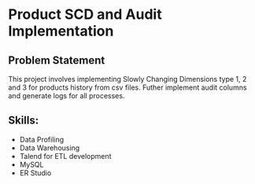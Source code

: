 # Product SCD and Audit Implementation

## Problem Statement

This project involves implementing Slowly Changing Dimensions type 1, 2 and 3 for products history from csv files. Futher implement audit columns and generate logs for all processes.

## Skills:
- Data Profiling
- Data Warehousing
- Talend for ETL development
- MySQL
- ER Studio


